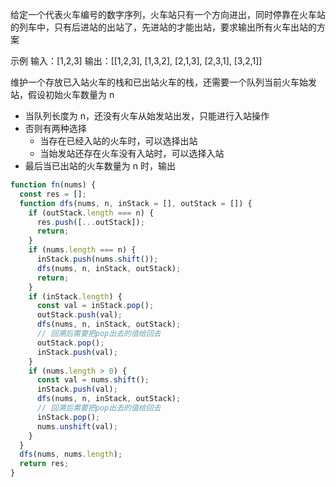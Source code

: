 给定一个代表火车编号的数字序列，火车站只有一个方向进出，同时停靠在火车站的列车中，只有后进站的出站了，先进站的才能出站，要求输出所有火车出站的方案

示例
输入：[1,2,3]
输出：[[1,2,3], [1,3,2], [2,1,3], [2,3,1], [3,2,1]]

维护一个存放已入站火车的栈和已出站火车的栈，还需要一个队列当前火车始发站，假设初始火车数量为 n

- 当队列长度为 n，还没有火车从始发站出发，只能进行入站操作
- 否则有两种选择
  - 当存在已经入站的火车时，可以选择出站
  - 当始发站还存在火车没有入站时，可以选择入站
- 最后当已出站的火车数量为 n 时，输出

```js
function fn(nums) {
  const res = [];
  function dfs(nums, n, inStack = [], outStack = []) {
    if (outStack.length === n) {
      res.push([...outStack]);
      return;
    }
    if (nums.length === n) {
      inStack.push(nums.shift());
      dfs(nums, n, inStack, outStack);
      return;
    }
    if (inStack.length) {
      const val = inStack.pop();
      outStack.push(val);
      dfs(nums, n, inStack, outStack);
      // 回溯后需要把pop出去的值给回去
      outStack.pop();
      inStack.push(val);
    }
    if (nums.length > 0) {
      const val = nums.shift();
      inStack.push(val);
      dfs(nums, n, inStack, outStack);
      // 回溯后需要把pop出去的值给回去
      inStack.pop();
      nums.unshift(val);
    }
  }
  dfs(nums, nums.length);
  return res;
}
```
